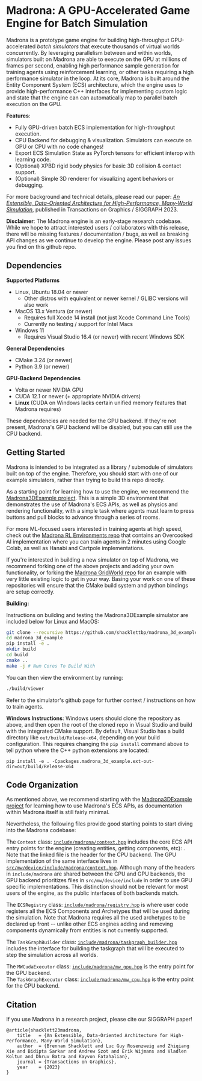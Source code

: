 Madrona: A GPU-Accelerated Game Engine for Batch Simulation
===========================================================

Madrona is a prototype game engine for building high-throughput GPU-accelerated _batch simulators_ that execute thousands of virtual worlds concurrently. By leveraging parallelism between and within worlds, simulators built on Madrona are able to execute on the GPU at millions of frames per second, enabling high performance sample generation for training agents using reinforcement learning, or other tasks requiring a high performance simulator in the loop. At its core, Madrona is built around the Entity Component System (ECS) architecture, which the engine uses to provide high-performance C++ interfaces for implementing custom logic and state that the engine can can automatically map to parallel batch execution on the GPU.

**Features**:
* Fully GPU-driven batch ECS implementation for high-throughput execution.
* CPU Backend for debugging & visualization. Simulators can execute on GPU or CPU with no code changes!
* Export ECS Simulation State as PyTorch tensors for efficient interop with learning code.
* (Optional) XPBD rigid body physics for basic 3D collision & contact support.
* (Optional) Simple 3D renderer for visualizing agent behaviors or debugging.

For more background and technical details, please read our paper: [_An Extensible, Data-Oriented Architecture for High-Performance, Many-World Simulation_](https://madrona-engine.github.io/shacklett_siggraph23.pdf), published in Transactions on Graphics / SIGGRAPH 2023.

**Disclaimer**: The Madrona engine is an early-stage research codebase. While we hope to attract interested users / collaborators with this release, there will be missing features / documentation / bugs, as well as breaking API changes as we continue to develop the engine. Please post any issues you find on this github repo.

Dependencies
------------

**Supported Platforms**
* Linux, Ubuntu 18.04 or newer
    * Other distros with equivalent or newer kernel / GLIBC versions will also work
* MacOS 13.x Ventura (or newer)
    * Requires full Xcode 14 install (not just Xcode Command Line Tools)
    * Currently no testing / support for Intel Macs
* Windows 11
    * Requires Visual Studio 16.4 (or newer) with recent Windows SDK

**General Dependencies**
* CMake 3.24 (or newer)
* Python 3.9 (or newer)

**GPU-Backend Dependencies**
* Volta or newer NVIDIA GPU
* CUDA 12.1 or newer (+ appropriate NVIDIA drivers)
* **Linux** (CUDA on Windows lacks certain unified memory features that Madrona requires)

These dependencies are needed for the GPU backend. If they're not present, Madrona's GPU backend will be disabled, but you can still use the CPU backend.

Getting Started
---------------

Madrona is intended to be integrated as a library / submodule of simulators built on top of the engine. Therefore, you should start with one of our example simulators, rather than trying to build this repo directly.

As a starting point for learning how to use the engine, we recommend the [Madrona3DExample project](https://github.com/shacklettbp/madrona_3d_example). This is a simple 3D environment that demonstrates the use of Madrona's ECS APIs, as well as physics and rendering functionality, with a simple task where agents must learn to press buttons and pull blocks to advance through a series of rooms.

For more ML-focused users interested in training agents at high speed, check out the [Madrona RL Environments repo](https://github.com/bsarkar321/madrona_rl_envs) that contains an Overcooked AI implementation where you can train agents in 2 minutes using Google Colab, as well as Hanabi and Cartpole implementations.

If you're interested in building a new simulator on top of Madrona, we recommend forking one of the above projects and adding your own functionality, or forking the [Madrona GridWorld repo](https://github.com/shacklettbp/madrona_gridworld) for an example with very little existing logic to get in your way. Basing your work on one of these repositories will ensure that the CMake build system and python bindings are setup correctly.

**Building:**

Instructions on building and testing the Madrona3DExample simulator are included below for Linux and MacOS:
```bash
git clone --recursive https://github.com/shacklettbp/madrona_3d_example.git
cd madrona_3d_example
pip install -e . 
mkdir build
cd build
cmake ..
make -j # Num Cores To Build With
```

You can then view the environment by running:
```bash
./build/viewer
```

Refer to the simulator's github page for further context / instructions on how to train agents.

**Windows Instructions**:
Windows users should clone the repository as above, and then open the root of the cloned repo in Visual Studio and build with the integrated CMake support. 
By default, Visual Studio has a build directory like `out/build/Release-x64`, depending on your build configuration. This requires changing the `pip install` command above to tell python where the C++ python extensions are located:
```
pip install -e . -Cpackages.madrona_3d_example.ext-out-dir=out/build/Release-x64
```

Code Organization
-----------------
As mentioned above, we recommend starting with the [Madrona3DExample project](https://github.com/shacklettbp/madrona_3d_example) for learning how to use Madrona's ECS APIs, as documentation within Madrona itself is still fairly minimal.

Nevertheless, the following files provide good starting points to start diving into the Madrona codebase:

The `Context` class: [`include/madrona/context.hpp`](https://github.com/shacklettbp/madrona/blob/main/include/madrona/context.hpp#L17) includes the core ECS API entry points for the engine (creating entities, getting components, etc): . Note that the linked file is the header for the CPU backend. The GPU implementation of the same interface lives in [`src/mw/device/include/madrona/context.hpp`](https://github.com/shacklettbp/madrona/blob/main/src/mw/device/include/madrona/context.hpp). Although many of the headers in `include/madrona` are shared between the CPU and GPU backends, the GPU backend prioritizes files in `src/mw/device/include` in order to use GPU specific implementations. This distinction should not be relevant for most users of the engine, as the public interfaces of both backends match.

The `ECSRegistry` class: [`include/madrona/registry.hpp`](https://github.com/shacklettbp/madrona/blob/main/include/madrona/registry.hpp) is where user code registers all the ECS Components and Archetypes that will be used during the simulation. Note that Madrona requires all the used archetypes to be declared up front -- unlike other ECS engines adding and removing components dynamically from entities is not currently supported.

The `TaskGraphBuilder` class: [`include/madrona/taskgraph_builder.hpp`](https://github.com/shacklettbp/madrona/blob/main/include/madrona/taskgraph_builder.hpp) includes the interface for building the taskgraph that will be executed to step the simulation across all worlds.

The `MWCudaExecutor` class: [`include/madrona/mw_gpu.hpp`](https://github.com/shacklettbp/madrona/blob/main/include/madrona/mw_gpu.hpp) is the entry point for the GPU backend.  
The `TaskGraphExecutor` class: [`include/madrona/mw_cpu.hpp`](https://github.com/shacklettbp/madrona/blob/main/include/madrona/mw_gpu.hpp) is the entry point for the CPU backend.

Citation
--------
If you use Madrona in a research project, please cite our SIGGRAPH paper!

```
@article{shacklett23madrona,
    title   = {An Extensible, Data-Oriented Architecture for High-Performance, Many-World Simulation},
    author  = {Brennan Shacklett and Luc Guy Rosenzweig and Zhiqiang Xie and Bidipta Sarkar and Andrew Szot and Erik Wijmans and Vladlen Koltun and Dhruv Batra and Kayvon Fatahalian},
    journal = {Transactions on Graphics},
    year    = {2023}
}
```
